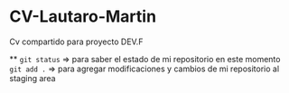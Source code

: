 # CV-Lautaro-Martin
Cv compartido para proyecto DEV.F

**
` git status `  => para saber el estado de mi repositorio en este momento
` git add . `   => para agregar modificaciones y cambios de mi repositorio al staging area

